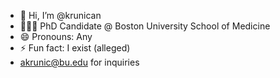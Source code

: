- 👋 Hi, I’m @krunican
- 🧑🏻‍🏫 PhD Candidate @ Boston University School of Medicine
- 😄 Pronouns: Any
- ⚡ Fun fact: I exist (alleged)
- akrunic@bu.edu for inquiries

<!---
krunican/krunican is a ✨ special ✨ repository because its `README.md` (this file) appears on your GitHub profile.
You can click the Preview link to take a look at your changes.
--->
